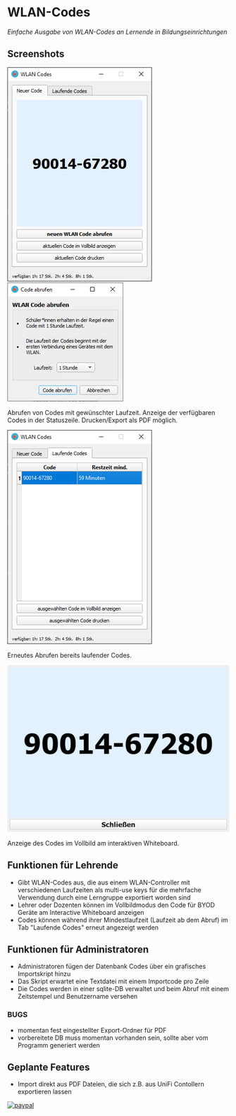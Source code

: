 # WLAN-Codes

*Einfache Ausgabe von WLAN-Codes an Lernende in Bildungseinrichtungen*

## Screenshots
  
![Image](./images/mainwindow.PNG)
![Image](./images/code_abrufen.PNG)  

Abrufen von Codes mit gewünschter Laufzeit. Anzeige der verfügbaren Codes in der Statuszeile. Drucken/Export als PDF möglich.

![Image](./images/laufende_codes.PNG)

Erneutes Abrufen bereits laufender Codes.

![Image](./images/vollbild.PNG)

Anzeige des Codes im Vollbild am interaktiven Whiteboard.

## Funktionen für Lehrende
- Gibt WLAN-Codes aus, die aus einem WLAN-Controller mit verschiedenen Laufzeiten als multi-use keys für die mehrfache Verwendung durch eine Lerngruppe exportiert worden sind
- Lehrer oder Dozenten können im Vollbildmodus den Code für BYOD Geräte am Interactive Whiteboard anzeigen
- Codes können während ihrer Mindestlaufzeit (Laufzeit ab dem Abruf) im Tab "Laufende Codes" erneut angezeigt werden

## Funktionen für Administratoren
- Administratoren fügen der Datenbank Codes über ein grafisches Importskript hinzu
- Das Skript erwartet eine Textdatei mit einem Importcode pro Zeile
- Die Codes werden in einer sqlite-DB verwaltet und beim Abruf mit einem Zeitstempel und Benutzername versehen

### BUGS
- momentan fest eingestellter Export-Ordner für PDF
- vorbereitete DB muss momentan vorhanden sein, sollte aber vom Programm generiert werden

## Geplante Features
- Import direkt aus PDF Dateien, die sich z.B. aus UniFi Contollern exportieren lassen

[![paypal](https://www.paypalobjects.com/de_DE/DE/i/btn/btn_donateCC_LG.gif)](https://www.paypal.com/donate?hosted_button_id=8KZ7YQRXBLJD8)
